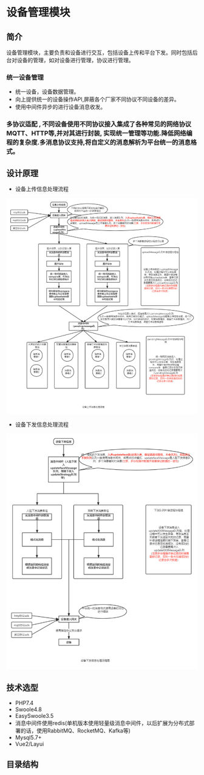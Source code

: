 # 设备管理模块

## 简介

设备管理模块，主要负责和设备进行交互，包括设备上传和平台下发。同时包括后台对设备的管理，如对设备进行管理，协议进行管理。

### 统一设备管理

- 统一设备，设备数据管理。
- 向上提供统一的设备操作API,屏蔽各个厂家不同协议不同设备的差异。
- 使用中间件异步的进行设备消息收发。

### 多协议适配 , 不同设备使用不同协议接入集成了各种常见的网络协议MQTT、HTTP等,并对其进行封装, 实现统一管理等功能.降低网络编程的复杂度.多消息协议支持,将自定义的消息解析为平台统一的消息格式。

## 设计原理

- 设备上传信息处理流程

![avatar](doc/images/设备上传信息流程图.png)


- 设备下发信息处理流程

![avatar](doc/images/设备下发信息流程图.png)

## 技术选型

- PHP7.4
- Swoole4.8
- EasySwoole3.5
- 消息中间件使用redis(单机版本使用轻量级消息中间件，以后扩展为分布式部署的话，使用RabbitMQ、RocketMQ、Kafka等)
- Mysql5.7+
- Vue2/Layui

## 目录结构

